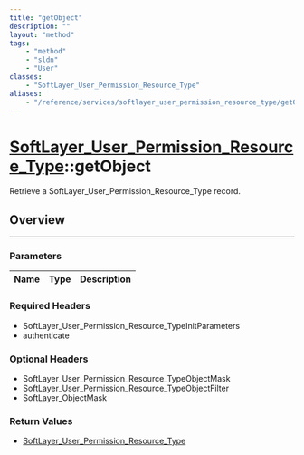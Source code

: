 ```yaml
---
title: "getObject"
description: ""
layout: "method"
tags:
    - "method"
    - "sldn"
    - "User"
classes:
    - "SoftLayer_User_Permission_Resource_Type"
aliases:
    - "/reference/services/softlayer_user_permission_resource_type/getObject"
---
```

# [SoftLayer_User_Permission_Resource_Type](/reference/services/SoftLayer_User_Permission_Resource_Type)::getObject


Retrieve a SoftLayer_User_Permission_Resource_Type record.


## Overview 


-----

### Parameters 
|Name | Type | Description |
| --- | --- | --- |


### Required Headers
* SoftLayer_User_Permission_Resource_TypeInitParameters
* authenticate


### Optional Headers
* SoftLayer_User_Permission_Resource_TypeObjectMask
* SoftLayer_User_Permission_Resource_TypeObjectFilter
* SoftLayer_ObjectMask

### Return Values
* <a href='/reference/datatypes/SoftLayer_User_Permission_Resource_Type'>SoftLayer_User_Permission_Resource_Type </a>




